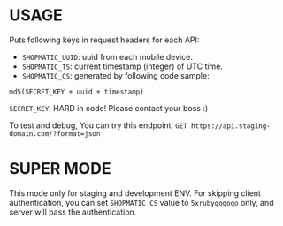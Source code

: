 # USAGE

Puts following keys in request headers for each API:

- `SHOPMATIC_UUID`: uuid from each mobile device.
- `SHOPMATIC_TS`: current timestamp (integer) of UTC time.
- `SHOPMATIC_CS`: generated by following code sample:

```
md5(SECRET_KEY + uuid + timestamp)
```
`SECRET_KEY`: HARD in code! Please contact your boss :)

To test and debug, You can try this endpoint:
`GET https://api.staging-domain.com/?format=json`

# SUPER MODE

This mode only for staging and development ENV.
For skipping client authentication, you can set `SHOPMATIC_CS` value to `5xrubygogogo` only, and server will pass the authentication.
